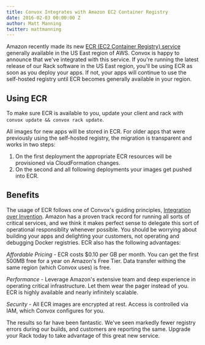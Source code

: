 ```yaml
---
title: Convox Integrates with Amazon EC2 Container Registry
date: 2016-02-03 00:00:00 Z
author: Matt Manning
twitter: mattmanning
---
```


Amazon recently made its new [ECR (EC2 Container Registry) service](https://aws.amazon.com/ecr/) generally available in the US East region of AWS. Convox is happy to announce that we've integrated with this service. If you're running the latest release of our Rack software in the US East region, you'll be using ECR as soon as you deploy your apps. If not, your apps will continue to use the self-hosted registry until ECR becomes generally available in your region.

<!--more-->

## Using ECR

To make sure ECR is available to you, update your client and rack with `convox update && convox rack update`.

All images for new apps will be stored in ECR. For older apps that were previously using the self-hosted registry, the migration is transparent and works in two steps:

  1.  On the first deployment the appropriate ECR resources will be provisioned via CloudFormation changes.
  2.  On the second and all following deployments your images get pushed into ECR.

## Benefits

The usage of ECR follows one of Convox's guiding principles, [Integration over Invention](https://convox.com/blog/integration-over-invention/). Amazon has a proven track record for running all sorts of critical services, and we think it makes perfect sense to delegate this sort of operational responsiblity whenever possible. You should be worrying about building your apps and delighting your customers, not operating and debugging Docker registries. ECR also has the following advantages:

*Affordable Pricing* - ECR costs $0.10 per GB per month. You can get the first 500MB free for a year on Amazon's Free Tier. Data transfer withing the same region (which Convox uses) is free.

*Performance* - Leverage Amazon's extensive team and deep experience in operating critical infrastructure. Let them wear the pager instead of you. ECR is highly available and nearly infinitely scalable.

*Security* - All ECR images are encrypted at rest. Access is controlled via IAM, which Convox configures for you.

The results so far have been fantastic. We've seen markedly fewer registry errors during our builds, and customers are reporting the same. Upgrade your Rack today to take advantage of this great new service.

